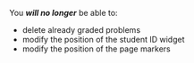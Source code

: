 You _**will no longer**_ be able to:

+ delete already graded problems
+ modify the position of the student ID widget
+ modify the position of the page markers
